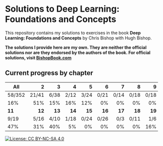 # Solutions to **Deep Learning: Foundations and Concepts**

This repository contains my solutions to exercises in the book **Deep Learning: Foundations and Concepts** by Chris Bishop with Hugh Bishop.

**The solutions I provide here are my own. They are neither the official solutions nor are they endorsed by the authors of the book. For official solutions, visit [BishopBook.com](https://www.bishopbook.com/)**

## Current progress by chapter
| **All** |  **2** |  **3** |  **4** |  **5** |  **6** |  **7** |  **8** |  **9** | **10** |
|---------|-------:|-------:|-------:|-------:|-------:|-------:|-------:|-------:|-------:|
| 58/352  |  21/41 |   6/38 |   2/12 |   3/24 |   0/21 |   0/14 |   0/18 |   0/18 |   0/13 |
| 16%     |    51% |    15% |    16% |    12% |     0% |     0% |     0% |     0% |     0% |
| **11**  | **12** | **13** | **14** | **15** | **16** | **17** | **18** | **19** | **20** |
| 9/19    |   5/16 |   4/10 |   1/18 |   0/24 |   0/26 |    0/3 |   0/11 |    1/6 |   6/20 |
| 47%     |    31% |    40% |     5% |     0% |     0% |     0% |     0% |    16% |    30% |

[![License: CC BY-NC-SA 4.0](https://img.shields.io/badge/License-CC_BY--NC--SA_4.0-lightgrey.svg)](https://creativecommons.org/licenses/by-nc-sa/4.0/)
